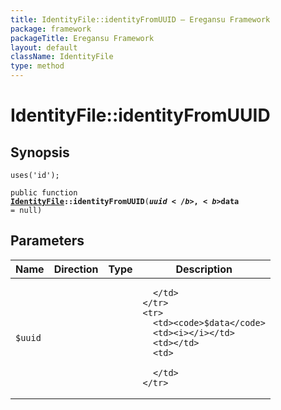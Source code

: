 ```yaml
---
title: IdentityFile::identityFromUUID — Eregansu Framework
package: framework
packageTitle: Eregansu Framework
layout: default
className: IdentityFile
type: method
---
```


# IdentityFile::identityFromUUID

## Synopsis

<code>uses('id');</code>

<code>public function <b><a href="IdentityFile">IdentityFile</a>::identityFromUUID</b>(<b>$uuid</b>, <b>$data</b> = null)</code>

## Parameters

<table>
  <thead>
    <tr>
      <th>Name</th>
      <th>Direction</th>
      <th>Type</th>
      <th>Description</th>
    </tr>
  </thead>
  <tbody>
    <tr>
      <td><code>$uuid</code>
      <td><i></i></td>
      <td></td>
      <td>

      </td>
    </tr>
    <tr>
      <td><code>$data</code>
      <td><i></i></td>
      <td></td>
      <td>

      </td>
    </tr>
  </tbody>
</table>

